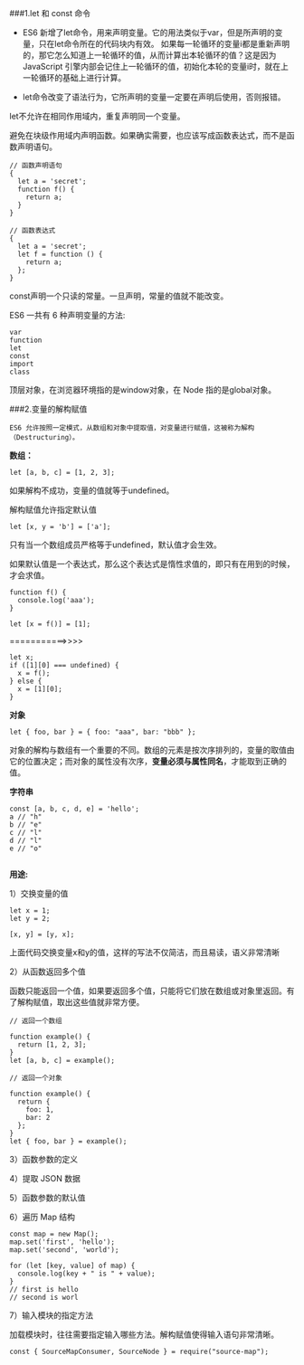 ###1.let 和 const 命令

* ES6 新增了let命令，用来声明变量。它的用法类似于var，但是所声明的变量，只在let命令所在的代码块内有效。
如果每一轮循环的变量i都是重新声明的，那它怎么知道上一轮循环的值，从而计算出本轮循环的值？这是因为 JavaScript 引擎内部会记住上一轮循环的值，初始化本轮的变量i时，就在上一轮循环的基础上进行计算。


* let命令改变了语法行为，它所声明的变量一定要在声明后使用，否则报错。

let不允许在相同作用域内，重复声明同一个变量。

避免在块级作用域内声明函数。如果确实需要，也应该写成函数表达式，而不是函数声明语句。
```
// 函数声明语句
{
  let a = 'secret';
  function f() {
    return a;
  }
}

// 函数表达式
{
  let a = 'secret';
  let f = function () {
    return a;
  };
}
```


const声明一个只读的常量。一旦声明，常量的值就不能改变。

ES6 一共有 6 种声明变量的方法:
```
var 
function
let 
const
import
class
```


顶层对象，在浏览器环境指的是window对象，在 Node 指的是global对象。


###2.变量的解构赋值

    ES6 允许按照一定模式，从数组和对象中提取值，对变量进行赋值，这被称为解构（Destructuring）。
**数组：**
```
let [a, b, c] = [1, 2, 3];
```
如果解构不成功，变量的值就等于undefined。

解构赋值允许指定默认值
```
let [x, y = 'b'] = ['a'];
```
只有当一个数组成员严格等于undefined，默认值才会生效。

如果默认值是一个表达式，那么这个表达式是惰性求值的，即只有在用到的时候，才会求值。
```
function f() {
  console.log('aaa');
}

let [x = f()] = [1];
```
===========>>>>
```
let x;
if ([1][0] === undefined) {
  x = f();
} else {
  x = [1][0];
}
```

**对象**

    let { foo, bar } = { foo: "aaa", bar: "bbb" };

对象的解构与数组有一个重要的不同。数组的元素是按次序排列的，变量的取值由它的位置决定；而对象的属性没有次序，**变量必须与属性同名**，才能取到正确的值。

**字符串**
```
const [a, b, c, d, e] = 'hello';
a // "h"
b // "e"
c // "l"
d // "l"
e // "o"


```

**用途:**

1）交换变量的值

```auto
let x = 1;
let y = 2;

[x, y] = [y, x];
```
上面代码交换变量x和y的值，这样的写法不仅简洁，而且易读，语义非常清晰

2）从函数返回多个值

函数只能返回一个值，如果要返回多个值，只能将它们放在数组或对象里返回。有了解构赋值，取出这些值就非常方便。
```
// 返回一个数组

function example() {
  return [1, 2, 3];
}
let [a, b, c] = example();

// 返回一个对象

function example() {
  return {
    foo: 1,
    bar: 2
  };
}
let { foo, bar } = example();
```

3）函数参数的定义


4）提取 JSON 数据

5）函数参数的默认值

6）遍历 Map 结构

```
const map = new Map();
map.set('first', 'hello');
map.set('second', 'world');

for (let [key, value] of map) {
  console.log(key + " is " + value);
}
// first is hello
// second is worl
```

7）输入模块的指定方法

加载模块时，往往需要指定输入哪些方法。解构赋值使得输入语句非常清晰。

`const { SourceMapConsumer, SourceNode } = require("source-map");`






